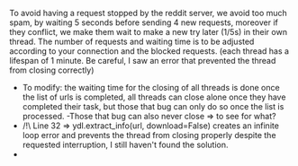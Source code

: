 To avoid having a request stopped by the reddit server, we avoid too much spam, by waiting 5 seconds before sending 4 new requests, moreover if they conflict, we make them wait to make a new try later (1/5s) in their own thread. The number of requests and waiting time is to be adjusted according to your connection and the blocked requests.
(each thread has a lifespan of 1 minute. Be careful, I saw an error that prevented the thread from closing correctly)
- To modify: the waiting time for the closing of all threads is done once the list of urls is completed, all threads can close alone once they have completed their task, but those that bug can only do so once the list is processed.
-Those that bug can also never close => to see for what?
- /!\ Line 32 => ydl.extract_info(url, download=False) creates an infinite loop error and prevents the thread from closing properly despite the requested interruption, I still haven't found the solution.
- 
